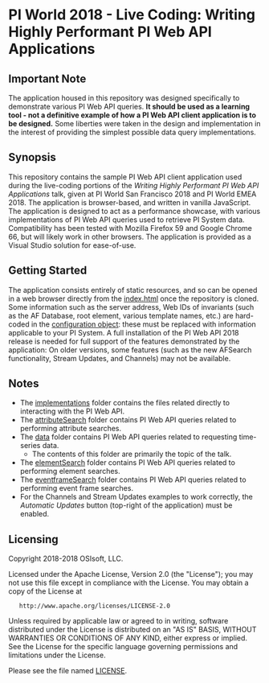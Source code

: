 # PI World 2018 - Live Coding: Writing Highly Performant PI Web API Applications
## Important Note
The application housed in this repository was designed specifically to demonstrate various PI Web
API queries. **It should be used as a learning tool - not a definitive example of how a PI Web API
client application is to be designed.** Some liberties were taken in the design and implementation
in the interest of providing the simplest possible data query implementations.

## Synopsis
This repository contains the sample PI Web API client application used during the live-coding
portions of the _Writing Highly Performant PI Web API Applications_ talk, given at PI World San
Francisco 2018 and PI World EMEA 2018. The application is browser-based, and written in vanilla
JavaScript. The application is designed to act as a performance showcase, with various
implementations of PI Web API queries used to retrieve PI System data. Compatibility has been
tested with Mozilla Firefox 59 and Google Chrome 66, but will likely work in other browsers. The
application is provided as a Visual Studio solution for ease-of-use.

## Getting Started
The application consists entirely of static resources, and so can be opened in a web browser
directly from the [index.html](UC2018TalkClient/Client/index.html) once the repository is cloned.
Some information such as the server address, Web IDs of invariants (such as the AF Database, root
element, various template names, etc.) are hard-coded in the
[configuration object](UC2018TalkClient/Client/js/implementations/sharedData.js): these must be
replaced with information applicable to your PI System. A full installation of the PI Web API 2018
release is needed for full support of the features demonstrated by the application: On older
versions, some features (such as the new AFSearch functionality, Stream Updates, and Channels) may
not be available.

## Notes
* The [implementations](UC2018TalkClient/Client/js/implementations) folder contains the files
related directly to interacting with the PI Web API.
* The [attributeSearch](UC2018TalkClient/Client/js/implementations/attributeSearch) folder contains
PI Web API queries related to performing attribute searches.
* The [data](UC2018TalkClient/Client/js/implementations/data) folder contains PI Web API queries
related to requesting time-series data.
  - The contents of this folder are primarily the topic of the talk.
* The [elementSearch](UC2018TalkClient/Client/js/implementations/elementSearch) folder contains PI
Web API queries related to performing element searches.
* The [eventframeSearch](UC2018TalkClient/Client/js/implementations/eventframeSearch) folder
contains PI Web API queries related to performing event frame searches.
* For the Channels and Stream Updates examples to work correctly, the _Automatic Updates_ button
(top-right of the application) must be enabled.

## Licensing
Copyright 2018-2018 OSIsoft, LLC.

   Licensed under the Apache License, Version 2.0 (the "License");
   you may not use this file except in compliance with the License.
   You may obtain a copy of the License at

       http://www.apache.org/licenses/LICENSE-2.0

   Unless required by applicable law or agreed to in writing, software
   distributed under the License is distributed on an "AS IS" BASIS,
   WITHOUT WARRANTIES OR CONDITIONS OF ANY KIND, either express or implied.
   See the License for the specific language governing permissions and
   limitations under the License.

Please see the file named [LICENSE](LICENSE).
